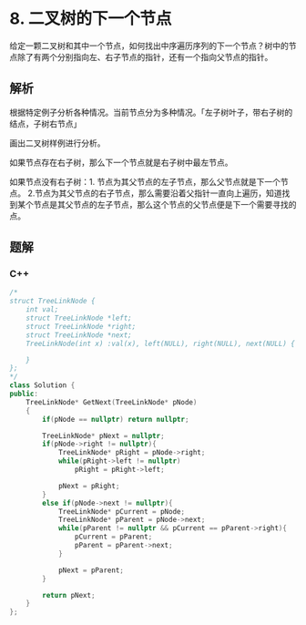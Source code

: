 # 8. 二叉树的下一个节点

给定一颗二叉树和其中一个节点，如何找出中序遍历序列的下一个节点？树中的节点除了有两个分别指向左、右子节点的指针，还有一个指向父节点的指针。



## 解析

根据特定例子分析各种情况。当前节点分为多种情况。「左子树叶子，带右子树的结点，子树右节点」

画出二叉树样例进行分析。

如果节点存在右子树，那么下一个节点就是右子树中最左节点。

如果节点没有右子树：1. 节点为其父节点的左子节点，那么父节点就是下一个节点。	2.节点为其父节点的右子节点，那么需要沿着父指针一直向上遍历，知道找到某个节点是其父节点的左子节点，那么这个节点的父节点便是下一个需要寻找的点。

## 题解

### C++

```c++
/*
struct TreeLinkNode {
    int val;
    struct TreeLinkNode *left;
    struct TreeLinkNode *right;
    struct TreeLinkNode *next;
    TreeLinkNode(int x) :val(x), left(NULL), right(NULL), next(NULL) {

    }
};
*/
class Solution {
public:
    TreeLinkNode* GetNext(TreeLinkNode* pNode)
    {
        if(pNode == nullptr) return nullptr;

        TreeLinkNode* pNext = nullptr;
        if(pNode->right != nullptr){
            TreeLinkNode* pRight = pNode->right;
            while(pRight->left != nullptr)
                pRight = pRight->left;

            pNext = pRight;
        }
        else if(pNode->next != nullptr){
            TreeLinkNode* pCurrent = pNode;
            TreeLinkNode* pParent = pNode->next;
            while(pParent != nullptr && pCurrent == pParent->right){
                pCurrent = pParent;
                pParent = pParent->next;
            }

            pNext = pParent;
        }

        return pNext;
    }
};
```

